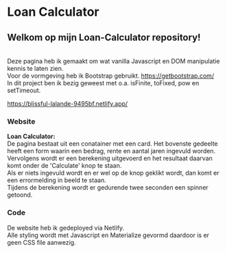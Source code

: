 # Loan Calculator

## Welkom op mijn Loan-Calculator repository!

\
Deze pagina heb ik gemaakt om wat vanilla Javascript en DOM manipulatie kennis te laten zien. \
Voor de vormgeving heb ik Bootstrap gebruikt. https://getbootstrap.com/ \
In dit project ben ik bezig geweest met o.a. isFinite, toFixed, pow en setTimeout.


https://blissful-lalande-9495bf.netlify.app/


### Website
**Loan Calculator:**\
De pagina bestaat uit een conatainer met een card. Het bovenste gedeelte heeft een form waarin een bedrag, rente en aantal jaren ingevuld worden.
Vervolgens wordt er een berekening uitgevoerd en het resultaat daarvan komt onder de 'Calculate' knop te staan.\
Als er niets ingevuld wordt en er wel op de knop geklikt wordt, dan komt er een errormelding in beeld te staan.\
Tijdens de berekening wordt er gedurende twee seconden een spinner getoond.



### Code
De website heb ik gedeployed via Netlify. \
Alle styling wordt met Javascript en Materialize gevormd daardoor is er geen CSS file aanwezig.
